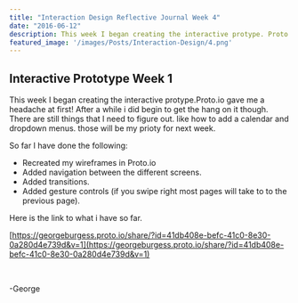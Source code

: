 ```yaml
---
title: "Interaction Design Reflective Journal Week 4"
date: "2016-06-12"
description: This week I began creating the interactive protype. Proto.io gave me a headache at first!
featured_image: '/images/Posts/Interaction-Design/4.png'
---
```


## Interactive Prototype Week 1

This week I began creating the interactive protype.Proto.io gave me a headache at first! After a while i did begin to get the hang on it though. There are still things that I need to figure out. like how to add a calendar and dropdown menus. those will be my prioty for next week.

So far I have done the following:

- Recreated my wireframes in Proto.io
- Added navigation between the different screens.
- Added transitions.
- Added gesture controls (if you swipe right most pages will take to to the previous page).

Here is the link to what i have so far.

[https://georgeburgess.proto.io/share/?id=41db408e-befc-41c0-8e30-0a280d4e739d&v=1](https://georgeburgess.proto.io/share/?id=41db408e-befc-41c0-8e30-0a280d4e739d&v=1)

 

\-George
